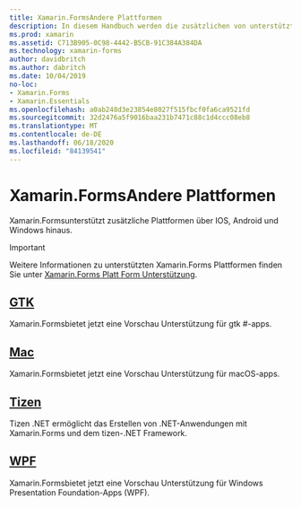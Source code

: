```yaml
---
title: Xamarin.FormsAndere Plattformen
description: In diesem Handbuch werden die zusätzlichen von unterstützten Plattformen erläutert Xamarin.Forms .
ms.prod: xamarin
ms.assetid: C713B905-0C98-4442-B5CB-91C384A384DA
ms.technology: xamarin-forms
author: davidbritch
ms.author: dabritch
ms.date: 10/04/2019
no-loc:
- Xamarin.Forms
- Xamarin.Essentials
ms.openlocfilehash: a0ab248d3e23854e8027f515fbcf0fa6ca9521fd
ms.sourcegitcommit: 32d2476a5f9016baa231b7471c88c1d4ccc08eb8
ms.translationtype: MT
ms.contentlocale: de-DE
ms.lasthandoff: 06/18/2020
ms.locfileid: "84139541"
---
```

# <a name="xamarinforms-other-platforms"></a>Xamarin.FormsAndere Plattformen

Xamarin.Formsunterstützt zusätzliche Plattformen über IOS, Android und Windows hinaus.

> [!IMPORTANT]
> Weitere Informationen zu unterstützten Xamarin.Forms Plattformen finden Sie unter [ Xamarin.Forms Platt Form Unterstützung](https://github.com/xamarin/Xamarin.Forms/wiki/Platform-Support).

## <a name="gtk"></a>[GTK](gtk.md)

Xamarin.Formsbietet jetzt eine Vorschau Unterstützung für gtk #-apps.

## <a name="mac"></a>[Mac](mac.md)

Xamarin.Formsbietet jetzt eine Vorschau Unterstützung für macOS-apps.

## <a name="tizen"></a>[Tizen](tizen.md)

Tizen .NET ermöglicht das Erstellen von .NET-Anwendungen mit Xamarin.Forms und dem tizen-.NET Framework.

## <a name="wpf"></a>[WPF](wpf.md)

Xamarin.Formsbietet jetzt eine Vorschau Unterstützung für Windows Presentation Foundation-Apps (WPF).
